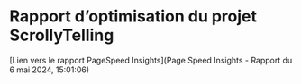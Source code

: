 # Rapport d’optimisation du projet ScrollyTelling

[Lien vers le rapport PageSpeed Insights](Page Speed Insights - Rapport du 6 mai 2024, 15:01:06)


